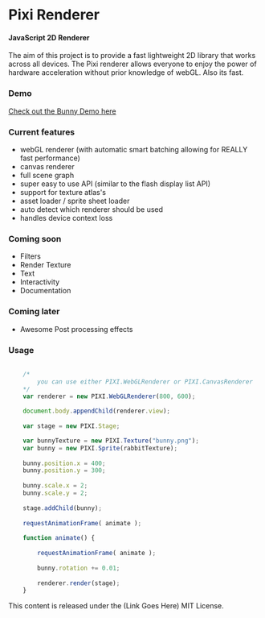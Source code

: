 Pixi Renderer
=============

#### JavaScript 2D Renderer ####

The aim of this project is to provide a fast lightweight 2D library that works across all devices.
The Pixi renderer allows everyone to enjoy the power of hardware acceleration without prior knowledge of webGL.
Also its fast.

### Demo ###

[Check out the Bunny Demo here](http://matgroves.com/pixijs/)

### Current features ###

- webGL renderer (with automatic smart batching allowing for REALLY fast performance)
- canvas renderer 
- full scene graph
- super easy to use API (similar to the flash display list API)
- support for texture atlas's
- asset loader / sprite sheet loader
- auto detect which renderer should be used
- handles device context loss

### Coming soon ###

- Filters
- Render Texture
- Text
- Interactivity
- Documentation


### Coming later ###

- Awesome Post processing effects

### Usage ###

```javascript
	
	/*
		you can use either PIXI.WebGLRenderer or PIXI.CanvasRenderer
	*/
	var renderer = new PIXI.WebGLRenderer(800, 600); 

	document.body.appendChild(renderer.view);
	
	var stage = new PIXI.Stage;

	var bunnyTexture = new PIXI.Texture("bunny.png");
	var bunny = new PIXI.Sprite(rabbitTexture);
	
	bunny.position.x = 400;
	bunny.position.y = 300;
	
	bunny.scale.x = 2;
	bunny.scale.y = 2;
	
	stage.addChild(bunny);
	
	requestAnimationFrame( animate );
	
	function animate() {
		
		requestAnimationFrame( animate );
		
		bunny.rotation += 0.01;
		
		renderer.render(stage);
	}
```

This content is released under the (Link Goes Here) MIT License.


